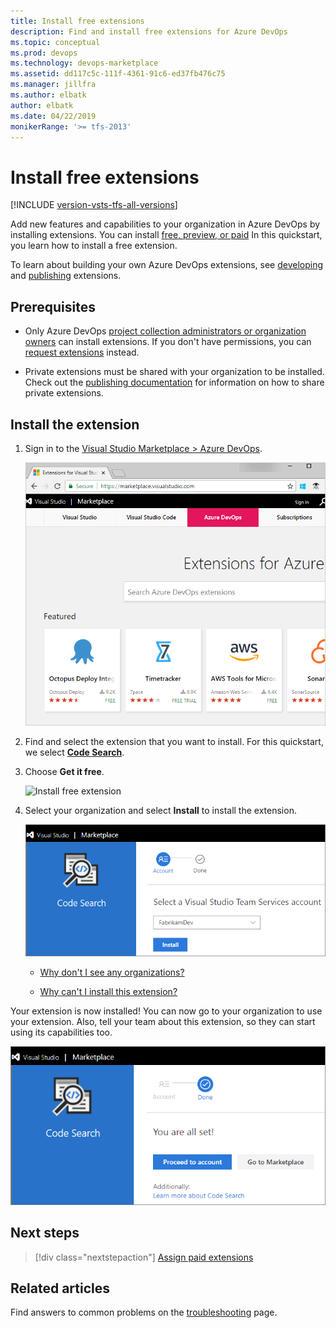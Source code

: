 ```yaml
---
title: Install free extensions
description: Find and install free extensions for Azure DevOps
ms.topic: conceptual
ms.prod: devops
ms.technology: devops-marketplace
ms.assetid: dd117c5c-111f-4361-91c6-ed37fb476c75 
ms.manager: jillfra
ms.author: elbatk
author: elbatk
ms.date: 04/22/2019
monikerRange: '>= tfs-2013'
---
```




# Install free extensions

[!INCLUDE [version-vsts-tfs-all-versions](../_shared/version-vsts-tfs-all-versions.md)]

Add new features and capabilities to your organization in Azure DevOps by installing extensions. You can install [free, preview, or paid](./faq-extensions.md#difference) In this quickstart, you learn how to install a free extension.

To learn about building your own Azure DevOps extensions, see [developing](https://aka.ms/vsoextensions) and [publishing](https://aka.ms/vsmarketplace-publish) extensions.

<a name="install-extension"></a>

## Prerequisites

* Only Azure DevOps [project collection administrators or organization owners](faq-extensions.md#find-owner) can install extensions. If you don't have permissions, you can [request extensions](request-vsts-extension.md) instead.

* Private extensions must be shared with your organization to be installed. Check out the [publishing documentation](../extend/publish/overview.md#upload) for information on how to share private extensions.

## Install the extension

1.  Sign in to the [Visual Studio Marketplace > Azure DevOps](https://marketplace.visualstudio.com/azuredevops).
   
    ![Extensions marketplace](../organizations/billing/_img/_shared/extensions-marketplace.png)

2.	Find and select the extension that you want to install. For this quickstart, we select [**Code Search**](https://marketplace.visualstudio.com/items?itemName=ms.vss-code-search).

3.	Choose **Get it free**.

	![Install free extension](_img/get-vsts-extensions/install-free-extension.png)


1.  Select your organization and select **Install** to install the extension.

	![Select organization for this extension](_img/get-vsts-extensions/organization.png)

	*	[Why don't I see any organizations?](./faq-extensions.md#no-organizations) 

	*	[Why can't I install this extension?](./faq-extensions.md#no-permissions) 

Your extension is now installed! You can now go to your organization to use your extension. Also, tell your team about this extension, so they can start using its capabilities too.

![Extension installed](_img/get-vsts-extensions/go-to-organization.png)


## Next steps

> [!div class="nextstepaction"]
   > [Assign paid extensions](assign-paid-extensions.md)

## Related articles

Find answers to common problems on the [troubleshooting](faq-extensions.md) page.
